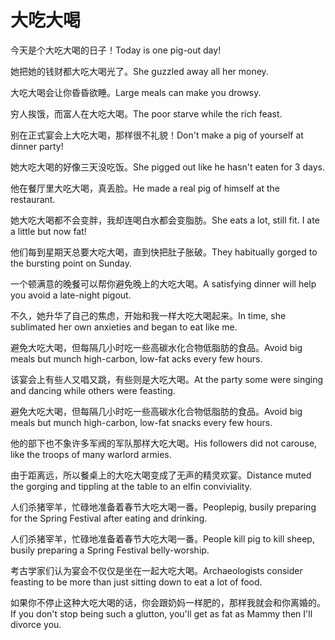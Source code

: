 # 大吃大喝

<p><span class="chinese">今天是个大吃大喝的日子！</span><span class="english">Today is one pig-out day!</span></p>

<p><span class="chinese">她把她的钱财都大吃大喝光了。</span><span class="english">She guzzled away all her money.</span></p>

<p><span class="chinese">大吃大喝会让你昏昏欲睡。</span><span class="english">Large meals can make you drowsy.</span></p>

<p><span class="chinese">穷人挨饿，而富人在大吃大喝。</span><span class="english">The poor starve while the rich feast.</span></p>

<p><span class="chinese">别在正式宴会上大吃大喝，那样很不礼貌！</span><span class="english">Don't make a pig of yourself at dinner party!</span></p>

<p><span class="chinese">她大吃大喝的好像三天没吃饭。</span><span class="english">She pigged out like he hasn't eaten for 3 days.</span></p>

<p><span class="chinese">他在餐厅里大吃大喝，真丢脸。</span><span class="english">He made a real pig of himself at the restaurant.</span></p>

<p><span class="chinese">她大吃大喝都不会变胖，我却连喝白水都会变脂肪。</span><span class="english">She eats a lot, still fit. I ate a little but now fat!</span></p>

<p><span class="chinese">他们每到星期天总要大吃大喝，直到快把肚子胀破。</span><span class="english">They habitually gorged to the bursting point on Sunday.</span></p>

<p><span class="chinese">一个顿满意的晚餐可以帮你避免晚上的大吃大喝。</span><span class="english">A satisfying dinner will help you avoid a late-night pigout.</span></p>

<p><span class="chinese">不久，她升华了自己的焦虑，开始和我一样大吃大喝起来。</span><span class="english">In time, she sublimated her own anxieties and began to eat like me.</span></p>

<p><span class="chinese">避免大吃大喝，但每隔几小时吃一些高碳水化合物低脂肪的食品。</span><span class="english">Avoid big meals but munch high-carbon, low-fat acks every few hours.</span></p>

<p><span class="chinese">该宴会上有些人又唱又跳，有些则是大吃大喝。</span><span class="english">At the party some were singing and dancing while others were feasting.</span></p>

<p><span class="chinese">避免大吃大喝，但每隔几小时吃一些高碳水化合物低脂肪的食品。</span><span class="english">Avoid big meals but munch high-carbon, low-fat snacks every few hours.</span></p>

<p><span class="chinese">他的部下也不象许多军阀的军队那样大吃大喝。</span><span class="english">His followers did not carouse, like the troops of many warlord armies.</span></p>

<p><span class="chinese">由于距离远，所以餐桌上的大吃大喝变成了无声的精灵欢宴。</span><span class="english">Distance muted the gorging and tippling at the table to an elfin conviviality.</span></p>

<p><span class="chinese">人们杀猪宰羊，忙碌地准备着春节大吃大喝一番。</span><span class="english">Peoplepig, busily preparing for the Spring Festival after eating and drinking.</span></p>

<p><span class="chinese">人们杀猪宰羊，忙碌地准备着春节大吃大喝一番。</span><span class="english">People kill pig to kill sheep, busily preparing a Spring Festival belly-worship.</span></p>

<p><span class="chinese">考古学家们认为宴会不仅仅是坐在一起大吃大喝。</span><span class="english">Archaeologists consider feasting to be more than just sitting down to eat a lot of food.</span></p>

<p><span class="chinese">如果你不停止这种大吃大喝的话，你会跟奶妈一样肥的，那样我就会和你离婚的。</span><span class="english">If you don't stop being such a glutton, you'll get as fat as Mammy then I'll divorce you.</span></p>

